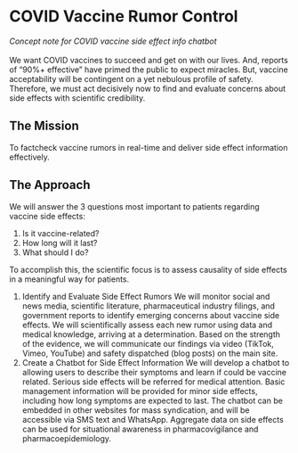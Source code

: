 # COVID Vaccine Rumor Control
*Concept note for COVID vaccine side effect info chatbot*
<br>
<br>
We want COVID vaccines to succeed and get on with our lives. And, reports of “90%+ effective” have primed the public to expect miracles. But, vaccine acceptability will be contingent on a yet nebulous profile of safety. Therefore, we must act decisively now to find and evaluate concerns about side effects with scientific credibility.
<br>
## The Mission
To factcheck vaccine rumors in real-time and deliver side effect information effectively.
<br>

## The Approach
We will answer the 3 questions most important to patients regarding vaccine side effects:
1. Is it vaccine-related?
2. How long will it last?
3. What should I do?



To accomplish this, the scientific focus is to assess causality of side effects in a meaningful way for patients.


1. Identify and Evaluate Side Effect Rumors
We will monitor social and news media, scientific literature, pharmaceutical industry filings, and government reports to identify emerging concerns about vaccine side effects. We will scientifically assess each new rumor using data and medical knowledge, arriving at a determination. Based on the strength of the evidence, we will communicate our findings via video (TikTok, Vimeo, YouTube) and safety dispatched (blog posts) on the main site.
2. Create a Chatbot for Side Effect Information
We will develop a chatbot to allowing users to describe their symptoms and learn if could be vaccine related. Serious side effects will be referred for medical attention. Basic management information will be provided for minor side effects, including how long symptoms are expected to last. The chatbot can be embedded in other websites for mass syndication, and will be accessible via SMS text and WhatsApp. Aggregate data on side effects can be used for situational awareness in pharmacovigilance and pharmacoepidemiology.
